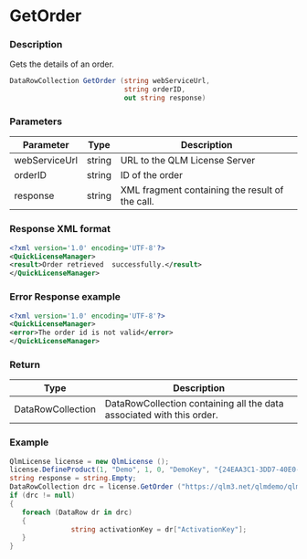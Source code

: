 # GetOrder

### Description

Gets the details of an order.

```c#
DataRowCollection GetOrder (string webServiceUrl, 
                            string orderID, 
                            out string response)
```

### Parameters

| Parameter     |  Type  | Description                                     |
| ------------- | :----: | ----------------------------------------------- |
| webServiceUrl | string | URL to the QLM License Server                   |
| orderID       | string | ID of the order                                 |
| response      | string | XML fragment containing the result of the call. |

### Response XML format

```xml
<?xml version='1.0' encoding='UTF-8'?>
<QuickLicenseManager>
<result>Order retrieved  successfully.</result>
</QuickLicenseManager>	
```

### Error Response example

```xml
<?xml version='1.0' encoding='UTF-8'?>
<QuickLicenseManager>
<error>The order id is not valid</error>
</QuickLicenseManager>
```

### Return

| Type              | Description                                                           |
| ----------------- | --------------------------------------------------------------------- |
| DataRowCollection | DataRowCollection containing all the data associated with this order. |

### Example

```c#
QlmLicense license = new QlmLicense ();
license.DefineProduct(1, "Demo", 1, 0, "DemoKey", "{24EAA3C1-3DD7-40E0-AEA3-D20AA17A6005}");
string response = string.Empty;
DataRowCollection drc = license.GetOrder ("https://qlm3.net/qlmdemo/qlmLicenseServer/qlmservice.asmx", 1234, out response);
if (drc != null)
{
   foreach (DataRow dr in drc)
   {
               string activationKey = dr["ActivationKey"];
   }
}

```
